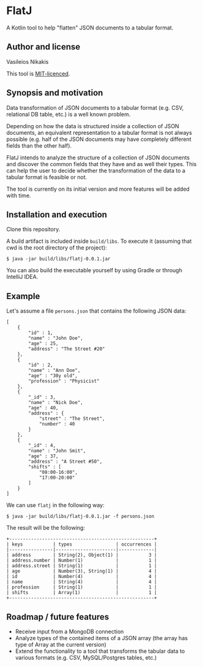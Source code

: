# FlatJ

A Kotlin tool to help "flatten" JSON documents to a tabular format.

## Author and license

Vasileios Nikakis

This tool is [MIT-licenced](LICENSE.txt).

## Synopsis and motivation

Data transformation of JSON documents to a tabular format (e.g. CSV, relational DB table, etc.) is a well known problem.

Depending on  how the data is structured inside a collection of JSON documents,
an equivalent representation to a tabular format is not always possible (e.g. half of the JSON documents may have
completely different fields than the other half).

FlatJ intends to analyze the structure of a collection of JSON documents and discover the common fields that they have
and as well their types.
This can help the user to decide whether the transformation of the data to a tabular format is feasible or not.

The tool is currently on its initial version and more features will be added with time.

## Installation and execution

Clone this repository.

A build artifact is included inside `build/libs`. To execute it (assuming that cwd is the root directory of the project):

    $ java -jar build/libs/flatj-0.0.1.jar

You can also build the executable yourself by using Gradle or through IntelliJ IDEA.

## Example

Let's assume a file `persons.json` that contains the following JSON data:

	[
        {
            "id" : 1,
            "name" : "John Doe",
            "age" : 25,
            "address" : "The Street #20"
        },
        {
            "id" : 2,
            "name" : "Ann Doe",
            "age" : "30y old",
            "profession" : "Physicist"
        },
        {
            "_id" : 3,
            "name" : "Nick Doe",
            "age" : 40,
            "address" : {
                "street" : "The Street",
                "number" : 40
            }
        },
        {
            "_id" : 4,
            "name" : "John Smit",
            "age" : 37,
            "address" : "A Street #50",
            "shifts" : [
                "08:00-16:00",
                "17:00-20:00"
            ]
        }
    ]

We can use `flatj` in the following way:

	$ java -jar build/libs/flatj-0.0.1.jar -f persons.json

The result will be the following:

    +-----------------------------------------------------+
    | keys           | types                | occurrences |
    |----------------|----------------------|-------------|
    | address        | String(2), Object(1) |           3 |
    | address.number | Number(1)            |           1 |
    | address.street | String(1)            |           1 |
    | age            | Number(3), String(1) |           4 |
    | id             | Number(4)            |           4 |
    | name           | String(4)            |           4 |
    | profession     | String(1)            |           1 |
    | shifts         | Array(1)             |           1 |
    +-----------------------------------------------------+

## Roadmap / future features

- Receive input from a MongoDB connection
- Analyze types of the contained items of a JSON array (the array has type of Array at the current version)
- Extend the functionality to a tool that transforms the tabular data to various formats (e.g. CSV, MySQL/Postgres tables, etc.)
